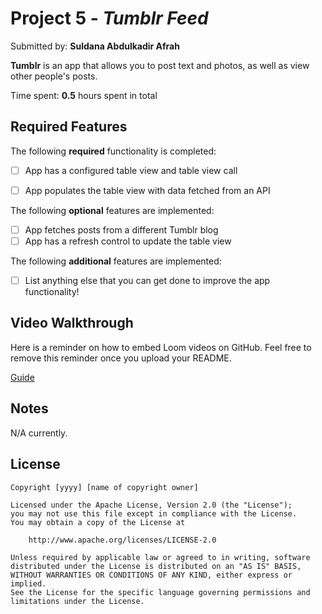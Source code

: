 # Project 5 - *Tumblr Feed*

Submitted by: **Suldana Abdulkadir Afrah**

**Tumblr** is an app that allows you to post text and photos, as well as view other people's posts.

Time spent: **0.5** hours spent in total

## Required Features

The following **required** functionality is completed:

- [ ] App has a configured table view and table view call
- [ ] App populates the table view with data fetched from an API


The following **optional** features are implemented:

- [ ] App fetches posts from a different Tumblr blog
- [ ] App has a refresh control to update the table view

The following **additional** features are implemented:

- [ ] List anything else that you can get done to improve the app functionality!

## Video Walkthrough

Here is a reminder on how to embed Loom videos on GitHub. Feel free to remove this reminder once you upload your README. 

[Guide](https://drive.google.com/file/d/11PuDUIn9btl_ZJqpSCkSA5ig9U98ilSy/view?usp=sharing)

## Notes

N/A currently.

## License

    Copyright [yyyy] [name of copyright owner]

    Licensed under the Apache License, Version 2.0 (the "License");
    you may not use this file except in compliance with the License.
    You may obtain a copy of the License at

        http://www.apache.org/licenses/LICENSE-2.0

    Unless required by applicable law or agreed to in writing, software
    distributed under the License is distributed on an "AS IS" BASIS,
    WITHOUT WARRANTIES OR CONDITIONS OF ANY KIND, either express or implied.
    See the License for the specific language governing permissions and
    limitations under the License.
